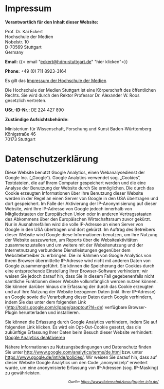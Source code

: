 # Impressum

**Verantwortlich für den Inhalt dieser Website:**

Prof. Dr. Kai Eckert  
Hochschule der Medien  
Nobelstr. 10  
D-70569 Stuttgart  
Germany

**Email:** {{< email "eckert@hdm-stuttgart.de" "hier klicken">}}

**Phone:** +49 (0) 711 8923-3164

Es gilt das [Impressum der Hochschule der Medien](https://www.hdm-stuttgart.de/impressum).

Die Hochschule der Medien Stuttgart ist eine Körperschaft des öffentlichen Rechts. Sie wird durch den Rektor Professor Dr. Alexander W. Roos gesetzlich vertreten.

**USt.-ID-Nr.:** DE 224 427 890

**Zuständige Aufsichtsbehörde:**

Ministerium für Wissenschaft, Forschung und Kunst Baden-Württemberg  
Königstraße 46  
70173 Stuttgart


# Datenschutzerklärung

Diese Website benutzt Google Analytics, einen Webanalysedienst der Google Inc. („Google“). Google Analytics verwendet sog. „Cookies“, Textdateien, die auf Ihrem Computer gespeichert werden und die eine Analyse der Benutzung der Website durch Sie ermöglichen. Die durch das Cookie erzeugten Informationen über Ihre Benutzung dieser Website werden in der Regel an einen Server von Google in den USA übertragen und dort gespeichert. Im Falle der Aktivierung der IP-Anonymisierung auf dieser Website, wird Ihre IP-Adresse von Google jedoch innerhalb von Mitgliedstaaten der Europäischen Union oder in anderen Vertragsstaaten des Abkommens über den Europäischen Wirtschaftsraum zuvor gekürzt. Nur in Ausnahmefällen wird die volle IP-Adresse an einen Server von Google in den USA übertragen und dort gekürzt. Im Auftrag des Betreibers dieser Website wird Google diese Informationen benutzen, um Ihre Nutzung der Website auszuwerten, um Reports über die Websiteaktivitäten zusammenzustellen und um weitere mit der Websitenutzung und der Internetnutzung verbundene Dienstleistungen gegenüber dem Websitebetreiber zu erbringen. Die im Rahmen von Google Analytics von Ihrem Browser übermittelte IP-Adresse wird nicht mit anderen Daten von Google zusammengeführt. Sie können die Speicherung der Cookies durch eine entsprechende Einstellung Ihrer Browser-Software verhindern; wir weisen Sie jedoch darauf hin, dass Sie in diesem Fall gegebenenfalls nicht sämtliche Funktionen dieser Website vollumfänglich werden nutzen können. Sie können darüber hinaus die Erfassung der durch das Cookie erzeugten und auf Ihre Nutzung der Website bezogenen Daten (inkl. Ihrer IP-Adresse) an Google sowie die Verarbeitung dieser Daten durch Google verhindern, indem Sie das unter dem folgenden Link (http://tools.google.com/dlpage/gaoptout?hl=de) verfügbare Browser-Plugin herunterladen und installieren.

Sie können die Erfassung durch Google Analytics verhindern, indem Sie auf folgenden Link klicken. Es wird ein Opt-Out-Cookie gesetzt, das die zukünftige Erfassung Ihrer Daten beim Besuch dieser Website verhindert:
<a href="javascript:gaOptout()">Google Analytics deaktivieren</a>

Nähere Informationen zu Nutzungsbedingungen und Datenschutz finden Sie unter http://www.google.com/analytics/terms/de.html bzw. unter https://www.google.de/intl/de/policies/. Wir weisen Sie darauf hin, dass auf dieser Website Google Analytics um den Code „anonymizeIp“ erweitert wurde, um eine anonymisierte Erfassung von IP-Adressen (sog. IP-Masking) zu gewährleisten.

<small style="float:right"><i>Quelle: https://www.datenschutzbeauftragter-info.de/</i></small>

